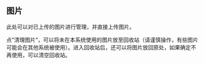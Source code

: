 ## 图片

此处可以对已上传的图片进行管理，并直接上传图片。

点“清理图片“，可以将未在本系统使用的图片放至回收站（请谨慎操作，有些图片可能会在其他系统被使用）。进入回收站后，还可以将图片放回原处，如果确定不再使用，可以清空回收站。

